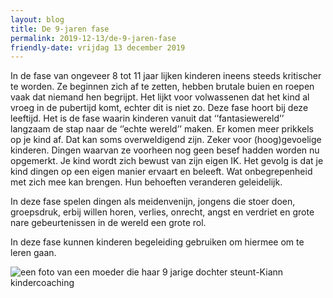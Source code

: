 ```yaml
---
layout: blog
title: De 9-jaren fase
permalink: 2019-12-13/de-9-jaren-fase
friendly-date: vrijdag 13 december 2019
---
```

In de fase van ongeveer 8 tot 11 jaar lijken kinderen ineens steeds kritischer te worden. Ze beginnen zich af te zetten, hebben brutale buien en roepen vaak dat niemand hen begrijpt. Het lijkt voor volwassenen dat het kind al vroeg in de pubertijd komt, echter dit is niet zo. Deze fase hoort bij deze leeftijd. Het is de fase waarin kinderen vanuit dat ‘’fantasiewereld’’ langzaam de stap naar de ‘’echte wereld’’ maken. Er komen meer prikkels op je kind af. Dat kan soms overweldigend zijn.  Zeker voor (hoog)gevoelige kinderen. Dingen waarvan ze voorheen nog geen besef hadden worden nu opgemerkt. Je kind wordt zich bewust van zijn eigen IK. Het gevolg is dat je kind dingen op een eigen manier ervaart en beleeft. Wat onbegrepenheid met zich mee kan brengen. Hun behoeften veranderen geleidelijk.

In deze fase spelen dingen als meidenvenijn, jongens die stoer doen, groepsdruk, erbij willen horen, verlies, onrecht, angst en verdriet en grote nare gebeurtenissen in de wereld een grote rol.

In deze fase kunnen kinderen begeleiding gebruiken om hiermee om te leren gaan.

![een foto van een moeder die haar 9 jarige dochter steunt-Kiann kindercoaching](/uploads/3.jpg "een foto van een moeder die haar 9 jarige dochter steunt-Kiann kindercoaching")

![]()
